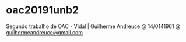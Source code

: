 # oac20191unb2
Segundo trabalho de OAC - Vidal 
 | Guilherme Andreuce @ 14/0141961 @ guilhermeandreuce@gmail.com
 